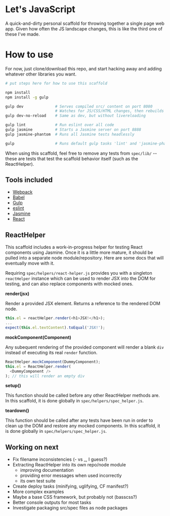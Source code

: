 # Let's JavaScript

A quick-and-dirty personal scaffold for throwing together a single page web app. Given how often the JS landscape changes, this is like the third one of these I've made.

# How to use

For now, just clone/download this repo, and start hacking away and adding whatever other libraries you want. 

```bash
# put steps here for how to use this scaffold

npm install
npm install -g gulp

gulp dev              # Serves compiled src/ content on port 8080
                      # Watches for JS/CSS/HTML changes, then rebuilds and reloads
gulp dev-no-reload    # Same as dev, but without livereloading

gulp lint             # Run eslint over all code
gulp jasmine          # Starts a Jasmine server on port 8888
gulp jasmine-phantom  # Runs all Jasmine tests headlessly

gulp                  # Runs default gulp tasks 'lint' and 'jasmine-phantom'
```

When using this scaffold, feel free to remove any tests from `spec/lib/` -- these are tests that test the scaffold behavior itself (such as the ReactHelper).

## Tools included

* [Webpack](https://github.com/webpack/webpack)
* [Babel](http://babeljs.io/)
* [Gulp](http://gulpjs.com)
* [eslint](http://eslint.org/)
* [Jasmine](http://jasmine.github.io/)
* [React](https://facebook.github.io/react/)

## ReactHelper

This scaffold includes a work-in-progress helper for testing React components using Jasmine. Once it is a little more mature, it should be pulled into a separate node module/repository. Here are some docs that will eventually move with it.

Requiring `spec/helpers/react-helper.js` provides you with a singleton `reactHelper` instance which can be used to render JSX into the DOM for testing, and can also replace components with mocked ones. 

**render(jsx)**

Render a provided JSX element. Returns a reference to the rendered DOM node. 

```js
this.el = reactHelper.render(<h1>JSX!</h1>);
...
expect(this.el.textContent).toEqual('JSX!');
```

**mockComponent(Component)**

Any subequent rendering of the provided component will render a blank `div` instead of executing its real `render` function.

```js
ReactHelper.mockComponent(DummyComponent);
this.el = ReactHelper.render(
  <DummyComponent />
); // this will render an empty div
```

**setup()**

This function should be called before any other ReactHelper methods are. In this scaffold, it is done globally in `spec/helpers/spec_helper.js`.

**teardown()**

This function should be called after any tests have been run in order to clean up the DOM and restore any mocked components. In this scaffold, it is done globally in `spec/helpers/spec_helper.js`.


## Working on next

* Fix filename inconsistencies (- vs _, I guess?)
* Extracting ReactHelper into its own repo/node module
	* improving documentation
	* providing error messages when used incorrectly
	* its own test suite
* Create deploy tasks (minifying, uglifying, CF manifest?)
* More complex examples
* Maybe a base CSS framework, but probably not (basscss?)
* Better console outputs for most tasks
* Investigate packaging src/spec files as node packages

